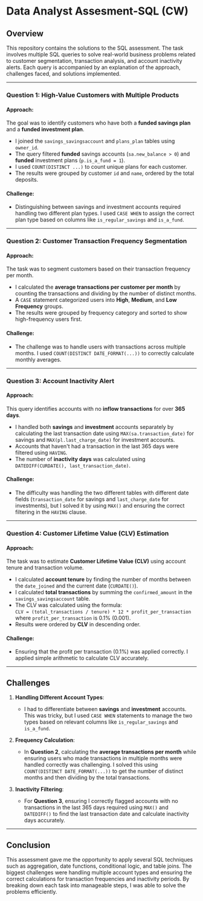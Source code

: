 # Data Analyst Assesment-SQL (CW)

## Overview

This repository contains the solutions to the SQL assessment. The task involves multiple SQL queries to solve real-world business problems related to customer segmentation, transaction analysis, and account inactivity alerts. Each query is accompanied by an explanation of the approach, challenges faced, and solutions implemented.

---

### Question 1: High-Value Customers with Multiple Products

#### Approach:
The goal was to identify customers who have both a **funded savings plan** and a **funded investment plan**.

- I joined the `savings_savingsaccount` and `plans_plan` tables using `owner_id`.
- The query filtered **funded** savings accounts (`sa.new_balance > 0`) and **funded** investment plans (`p.is_a_fund = 1`).
- I used `COUNT(DISTINCT ...)` to count unique plans for each customer.
- The results were grouped by customer `id` and `name`, ordered by the total deposits.

#### Challenge:
- Distinguishing between savings and investment accounts required handling two different plan types. I used `CASE WHEN` to assign the correct plan type based on columns like `is_regular_savings` and `is_a_fund`.

---

### Question 2: Customer Transaction Frequency Segmentation

#### Approach:
The task was to segment customers based on their transaction frequency per month.

- I calculated the **average transactions per customer per month** by counting the transactions and dividing by the number of distinct months.
- A `CASE` statement categorized users into **High**, **Medium**, and **Low Frequency** groups.
- The results were grouped by frequency category and sorted to show high-frequency users first.

#### Challenge:
- The challenge was to handle users with transactions across multiple months. I used `COUNT(DISTINCT DATE_FORMAT(...))` to correctly calculate monthly averages.

---

### Question 3: Account Inactivity Alert

#### Approach:
This query identifies accounts with no **inflow transactions** for over **365 days**.

- I handled both **savings** and **investment** accounts separately by calculating the last transaction date using `MAX(sa.transaction_date)` for savings and `MAX(pl.last_charge_date)` for investment accounts.
- Accounts that haven't had a transaction in the last 365 days were filtered using `HAVING`.
- The number of **inactivity days** was calculated using `DATEDIFF(CURDATE(), last_transaction_date)`.

#### Challenge:
- The difficulty was handling the two different tables with different date fields (`transaction_date` for savings and `last_charge_date` for investments), but I solved it by using `MAX()` and ensuring the correct filtering in the `HAVING` clause.

---

### Question 4: Customer Lifetime Value (CLV) Estimation

#### Approach:
The task was to estimate **Customer Lifetime Value (CLV)** using account tenure and transaction volume.

- I calculated **account tenure** by finding the number of months between the `date_joined` and the current date (`CURDATE()`).
- I calculated **total transactions** by summing the `confirmed_amount` in the `savings_savingsaccount` table.
- The CLV was calculated using the formula:  
  `CLV = (total_transactions / tenure) * 12 * profit_per_transaction`  
  where `profit_per_transaction` is 0.1% (0.001).
- Results were ordered by **CLV** in descending order.

#### Challenge:
- Ensuring that the profit per transaction (0.1%) was applied correctly. I applied simple arithmetic to calculate CLV accurately.

---

## Challenges

1. **Handling Different Account Types**:
   - I had to differentiate between **savings** and **investment** accounts. This was tricky, but I used `CASE WHEN` statements to manage the two types based on relevant columns like `is_regular_savings` and `is_a_fund`.

2. **Frequency Calculation**:
   - In **Question 2**, calculating the **average transactions per month** while ensuring users who made transactions in multiple months were handled correctly was challenging. I solved this using `COUNT(DISTINCT DATE_FORMAT(...))` to get the number of distinct months and then dividing by the total transactions.

3. **Inactivity Filtering**:
   - For **Question 3**, ensuring I correctly flagged accounts with no transactions in the last 365 days required using `MAX()` and `DATEDIFF()` to find the last transaction date and calculate inactivity days accurately.

---

## Conclusion

This assessment gave me the opportunity to apply several SQL techniques such as aggregation, date functions, conditional logic, and table joins. The biggest challenges were handling multiple account types and ensuring the correct calculations for transaction frequencies and inactivity periods. By breaking down each task into manageable steps, I was able to solve the problems efficiently.
